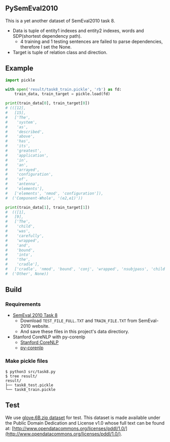## PySemEval2010
This is a yet another dataset of SemEval2010 task 8.  

- Data is tuple of entity1 indexes and entity2 indexes, words and SDP(shortest dependency path).
  - 4 training and 1 testing sentences are failed to parse dependencies, therefore I set the None.
- Target is tuple of relation class and direction.


## Example

```py
import pickle

with open('result/task8_train.pickle', 'rb') as fd:
    train_data, train_target = pickle.load(fd)

print(train_data[0], train_target[0])
# (([12],
#   [15],
#   ['The',
#    'system',
#    'as',
#    'described',
#    'above',
#    'has',
#    'its',
#    'greatest',
#    'application',
#    'in',
#    'an',
#    'arrayed',
#    'configuration',
#    'of',
#    'antenna',
#    'elements'],
#   ['elements', 'nmod', 'configuration']),
#  ('Component-Whole', '(e2,e1)'))

print(train_data[1], train_target[1])
#  (([1],
#   [9],
#   ['The',
#    'child',
#    'was',
#    'carefully',
#    'wrapped',
#    'and',
#    'bound',
#    'into',
#    'the',
#    'cradle'],
#   ['cradle', 'nmod', 'bound', 'conj', 'wrapped', 'nsubjpass', 'child']),
#  ('Other', None))
```

## Build

### Requirements
- [SemEval 2010 Task 8](https://docs.google.com/document/d/1QO_CnmvNRnYwNWu1-QCAeR5ToQYkXUqFeAJbdEhsq7w/preview 
)
  - Download ```TEST_FILE_FULL.TXT``` and ```TRAIN_FILE.TXT``` from SemEval-2010 website.  
  - And save these files in this project's data directiory.
- Stanford CoreNLP with py-corenlp
  - [Stanford CoreNLP](https://stanfordnlp.github.io/CoreNLP/corenlp-server.html#getting-started)
  - [py-corenlp](https://github.com/smilli/py-corenlp)

### Make pickle files
```
$ python3 src/task8.py
$ tree result/
result/
├── task8_test.pickle
└── task8_train.pickle
```

## Test
We use [glove.6B.zip dataset](https://nlp.stanford.edu/projects/glove/) for test.
This dataset is made available under the Public Domain Dedication and License v1.0 whose full text can be found at: [http://www.opendatacommons.org/licenses/pddl/1.0/](http://www.opendatacommons.org/licenses/pddl/1.0/).  
